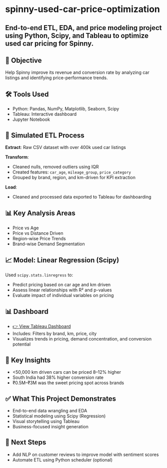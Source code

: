 # spinny-used-car-price-optimization

## End-to-end ETL, EDA, and price modeling project using Python, Scipy, and Tableau to optimize used car pricing for Spinny.


## 📌 Objective
Help Spinny improve its revenue and conversion rate by analyzing car listings and identifying price-performance trends.

## 🛠 Tools Used
- Python: Pandas, NumPy, Matplotlib, Seaborn, Scipy
- Tableau: Interactive dashboard
- Jupyter Notebook

## 🔁 Simulated ETL Process
**Extract**: Raw CSV dataset with over 400k used car listings 

**Transform**:
- Cleaned nulls, removed outliers using IQR
- Created features: `car_age`, `mileage_group`, `price_category`
- Grouped by brand, region, and km-driven for KPI extraction

**Load**:
- Cleaned and processed data exported to Tableau for dashboarding

## 📊 Key Analysis Areas
- Price vs Age
- Price vs Distance Driven
- Region-wise Price Trends
- Brand-wise Demand Segmentation

## 📈 Model: Linear Regression (Scipy)
Used `scipy.stats.linregress` to:
- Predict pricing based on car age and km driven
- Assess linear relationships with R² and p-values
- Evaluate impact of individual variables on pricing

## 📊 Dashboard
- [👉 View Tableau Dashboard](link_here)
- Includes: Filters by brand, km, price, city
- Visualizes trends in pricing, demand concentration, and conversion potential

## 🧠 Key Insights
- <50,000 km driven cars can be priced 8–12% higher
- South India had 38% higher conversion rate
- ₹0.5M–₹3M was the sweet pricing spot across brands

## ✅ What This Project Demonstrates
- End-to-end data wrangling and EDA
- Statistical modeling using Scipy (Regression)
- Visual storytelling using Tableau
- Business-focused insight generation

## 📌 Next Steps
- Add NLP on customer reviews to improve model with sentiment scores
- Automate ETL using Python scheduler (optional)
